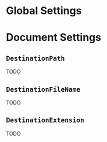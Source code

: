 <?! Include "../framework/usage/settings.md" /?>

# Global Settings

# Document Settings

## `DestinationPath`

TODO

## `DestinationFileName`

TODO

## `DestinationExtension`

TODO